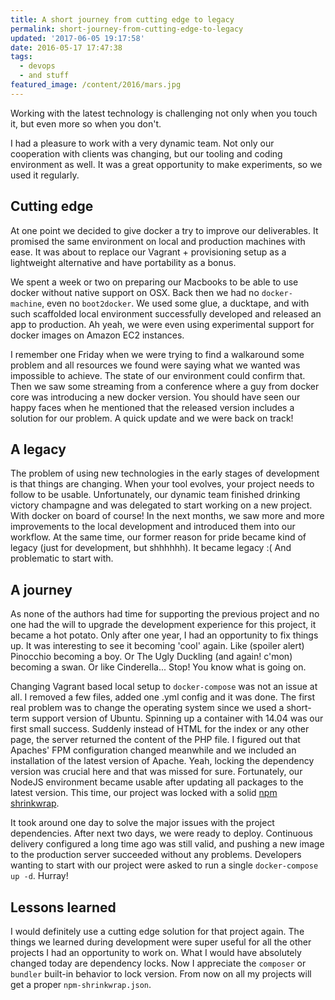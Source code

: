 ```yaml
---
title: A short journey from cutting edge to legacy
permalink: short-journey-from-cutting-edge-to-legacy
updated: '2017-06-05 19:17:58'
date: 2016-05-17 17:47:38
tags: 
  - devops
  - and stuff
featured_image: /content/2016/mars.jpg
---
```


Working with the latest technology is challenging not only when you touch it, but even more so when you don't.

I had a pleasure to work with a very dynamic team. Not only our cooperation with clients was changing, but our tooling and coding environment as well. It was a great opportunity to make experiments, so we used it regularly. 
<!-- more -->

## Cutting edge

At one point we decided to give docker a try to improve our deliverables. It promised the same environment on local and production machines with ease. It was about to replace our Vagrant + provisioning setup as a lightweight alternative and have portability as a bonus. 

We spent a week or two on preparing our Macbooks to be able to use docker without native support on OSX. Back then we had no `docker-machine`, even no `boot2docker`. We used some glue, a ducktape, and with such scaffolded local environment successfully developed and released an app to production. Ah yeah, we were even using experimental support for docker images on Amazon EC2 instances. 

I remember one Friday when we were trying to find a walkaround some problem and all resources we found were saying what we wanted was impossible to achieve. The state of our environment could confirm that. Then we saw some streaming from a conference where a guy from docker core was introducing a new docker version. You should have seen our happy faces when he mentioned that the released version includes a solution for our problem. A quick update and we were back on track!

## A legacy

The problem of using new technologies in the early stages of development is that things are changing. When your tool evolves, your project needs to follow to be usable. 
Unfortunately, our dynamic team finished drinking victory champagne and was delegated to start working on a new project. With docker on board of course! In the next months, we saw more and more improvements to the local development and introduced them into our workflow. 
At the same time, our former reason for pride became kind of legacy (just for development, but shhhhhh). It became legacy :( And problematic to start with.

## A journey

As none of the authors had time for supporting the previous project and no one had the will to upgrade the development experience for this project, it became a hot potato. 
Only after one year, I had an opportunity to fix things up. It was interesting to see it becoming 'cool' again. Like (spoiler alert) Pinocchio becoming a boy. Or The Ugly Duckling (and again! c'mon) becoming a swan. Or like Cinderella... Stop! You know what is going on. 

Changing Vagrant based local setup to `docker-compose` was not an issue at all. I removed a few files, added one .yml config and it was done. 
The first real problem was to change the operating system since we used a short-term support version of Ubuntu. Spinning up a container with 14.04 was our first small success. 
Suddenly instead of HTML for the index or any other page, the server returned the content of the PHP file. I figured out that Apaches' FPM configuration changed meanwhile and we included an installation of the latest version of Apache. Yeah, locking the dependency version was crucial here and that was missed for sure. Fortunately, our NodeJS environment became usable after updating all packages to the latest version. This time, our project was locked with a solid [npm shrinkwrap](https://docs.npmjs.com/cli/shrinkwrap). 

It took around one day to solve the major issues with the project dependencies. After next two days, we were ready to deploy. Continuous delivery configured a long time ago was still valid, and pushing a new image to the production server succeeded without any problems. Developers wanting to start with our project were asked to run a single `docker-compose up -d`. Hurray!

## Lessons learned

I would definitely use a cutting edge solution for that project again. The things we learned during development were super useful for all the other projects I had an opportunity to work on. 
What I would have absolutely changed today are dependency locks. Now I appreciate the `composer` or `bundler` built-in behavior to lock version. From now on all my projects will get a proper `npm-shrinkwrap.json`. 
